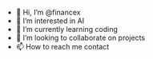 - 👋 Hi, I’m @financex
- 👀 I’m interested in AI
- 🌱 I’m currently learning coding
- 💞️ I’m looking to collaborate on projects
- 📫 How to reach me contact

<!---
finance-x/finance-x is a ✨ special ✨ repository because its `README.md` (this file) appears on your GitHub profile.
You can click the Preview link to take a look at your changes.
--->
